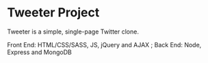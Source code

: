 # Tweeter Project

Tweeter is a simple, single-page Twitter clone.

Front End: HTML/CSS/SASS, JS, jQuery and AJAX ; Back End: Node, Express and MongoDB
